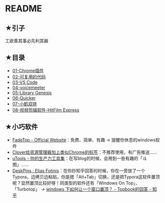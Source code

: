 # README

## ★引子

工欲善其事必先利其器

## ★目录

- [01-Chrome插件](./01.md)
- [02-可复用的代码](./02.md)
- [03-VS Code](./03.md)
- [04-voicemeeter](./04.md)
- [05-Library Genesis](./05.md)
- [06-Quicker](./06.md)
- [07-小鹤双拼](./07.md)
- [08-视频剪辑软件-HitFilm Express](./08.md)

## ★小巧软件

- [FadeTop - Official Website](http://www.fadetop.com/)：免费、简单、有趣 -> 提醒你休息的windows软件
- [Clover给资源管理器加上类似Chrome的标签](http://cn.ejie.me/)：不推荐使用，有广告推送……
- [uTools - 你的生产力工具集](https://u.tools/index.html)：在写blog的时候，会用到一些有趣的「斗图」……
- [DeskPins : Elias Fotinis](https://efotinis.neocities.org/deskpins/)：在你抄知乎回答的时候，你在一旁放了一个Typora，边拷贝边粘贴，你是摁「Alt+Tab」切换，还是把Typora这软件置顶呢？显然置顶比较好呀！同类型的软件还有「Windows On Top」、「Turbotop」 -> [windows 下如何让一个窗口置顶？ - Topbook的回答 - 知乎](https://www.zhihu.com/question/23537624/answer/1206697405)

